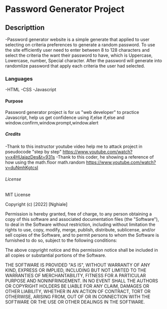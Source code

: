 # Password Generator Project

## Descripttion

-Password generator website is a simple generate that applied to user selecting on criteria preferences to generate a random password. To use the site efficiently user need to enter between 8 to 128 characters and select the criteria the want their password to have, which is Uppercase, Lowercase, number, Special character.
After the password will generate into randomlize password that apply each criteria the user had selected.


### Languages
  -HTML
  -CSS
  -Javascript

#### Purpose
Password generator project is for us "web developer" to practice Javascript, help us get confidence using if,else if,else and window.confirm,window.prompt,window.alert

##### Credits
  -Thank to this instructor youtube video help me to attack project in pseudocode "step by step"
    https://www.youtube.com/watch?v=x4HUaiazDes&t=931s
  -Thank to this coder, he showing a reference of how using the math.floor math.random
    https://www.youtube.com/watch?v=duNmhKgtcsI

###### License
MIT License

Copyright (c) [2022] [Nghiale]

Permission is hereby granted, free of charge, to any person obtaining a copy
of this software and associated documentation files (the "Software"), to deal
in the Software without restriction, including without limitation the rights
to use, copy, modify, merge, publish, distribute, sublicense, and/or sell
copies of the Software, and to permit persons to whom the Software is
furnished to do so, subject to the following conditions:

The above copyright notice and this permission notice shall be included in all
copies or substantial portions of the Software.

THE SOFTWARE IS PROVIDED "AS IS", WITHOUT WARRANTY OF ANY KIND, EXPRESS OR
IMPLIED, INCLUDING BUT NOT LIMITED TO THE WARRANTIES OF MERCHANTABILITY,
FITNESS FOR A PARTICULAR PURPOSE AND NONINFRINGEMENT. IN NO EVENT SHALL THE
AUTHORS OR COPYRIGHT HOLDERS BE LIABLE FOR ANY CLAIM, DAMAGES OR OTHER
LIABILITY, WHETHER IN AN ACTION OF CONTRACT, TORT OR OTHERWISE, ARISING FROM,
OUT OF OR IN CONNECTION WITH THE SOFTWARE OR THE USE OR OTHER DEALINGS IN THE
SOFTWARE.